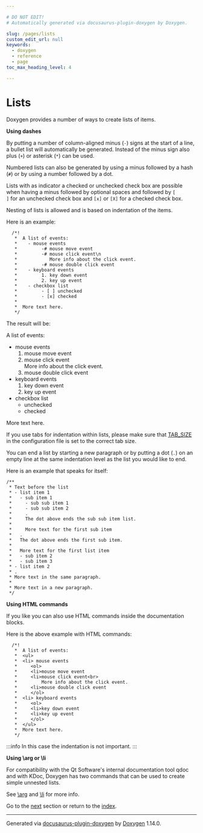 ```yaml
---

# DO NOT EDIT!
# Automatically generated via docusaurus-plugin-doxygen by Doxygen.

slug: /pages/lists
custom_edit_url: null
keywords:
  - doxygen
  - reference
  - page
toc_max_heading_level: 4

---
```


<div class="doxyPage">

# Lists




Doxygen provides a number of ways to create lists of items.

<b>Using dashes</b>

By putting a number of column-aligned minus (<code>-</code>) signs at the start of a line, a bullet list will automatically be generated. Instead of the minus sign also plus (<code>+</code>) or asterisk (<code>\*</code>) can be used.

Numbered lists can also be generated by using a minus followed by a hash (<code>#</code>) or by using a number followed by a dot.

Lists with as indicator a checked or unchecked check box are possible when having a minus followed by optional spaces and followed by <code>\[ \]</code> for an unchecked check box and <code>\[x\]</code> or <code>\[X\]</code> for a checked check box.

Nesting of lists is allowed and is based on indentation of the items.

Here is an example:


<pre><code>  /*! 
   *  A list of events:
   *    - mouse events
   *         -# mouse move event
   *         -# mouse click event\n
   *            More info about the click event.
   *         -# mouse double click event
   *    - keyboard events
   *         1. key down event
   *         2. key up event
   *    - checkbox list
   *         - [ ] unchecked
   *         - [x] checked
   *
   *  More text here.
   */
</code></pre>


The result will be:

A list of events:

<ul class="doxyList ">
<li>mouse events

<ol class="doxyList" type="1">
<li>mouse move event</li>
<li>mouse click event
<br/>
 More info about the click event.</li>
<li>mouse double click event</li>
</ol></li>
<li>keyboard events

<ol class="doxyList" type="1">
<li>key down event</li>
<li>key up event</li>
</ol></li>
<li>checkbox list

<ul class="doxyList  check">
<li class="unchecked">unchecked</li>
</ul>

<ul class="doxyList  check">
<li class="checked">checked</li>
</ul></li>
</ul>

More text here.

If you use tabs for indentation within lists, please make sure that <a href="/web-doxygen/docs/pages/config/#cfg_tab_size">TAB\_SIZE</a> in the configuration file is set to the correct tab size.

You can end a list by starting a new paragraph or by putting a dot (<code>.</code>) on an empty line at the same indentation level as the list you would like to end.

Here is an example that speaks for itself:


<pre><code>/**
 * Text before the list
 * - list item 1
 *   - sub item 1
 *     - sub sub item 1
 *     - sub sub item 2
 *     . 
 *     The dot above ends the sub sub item list.
 *
 *     More text for the first sub item
 *   .
 *   The dot above ends the first sub item.
 *
 *   More text for the first list item
 *   - sub item 2
 *   - sub item 3
 * - list item 2
 * .
 * More text in the same paragraph.
 *
 * More text in a new paragraph.
 */
</code></pre>


<b>Using HTML commands</b>

If you like you can also use HTML commands inside the documentation blocks.

Here is the above example with HTML commands:


<pre><code>  /*! 
   *  A list of events:
   *  &lt;ul&gt;
   *  &lt;li&gt; mouse events
   *     &lt;ol&gt;
   *     &lt;li&gt;mouse move event
   *     &lt;li&gt;mouse click event&lt;br&gt;
   *         More info about the click event.
   *     &lt;li&gt;mouse double click event
   *     &lt;/ol&gt;
   *  &lt;li&gt; keyboard events
   *     &lt;ol&gt;     
   *     &lt;li&gt;key down event
   *     &lt;li&gt;key up event
   *     &lt;/ol&gt;
   *  &lt;/ul&gt;
   *  More text here.
   */
</code></pre>


:::info
In this case the indentation is not important.
:::


<b>Using \\arg or \\li</b>

For compatibility with the Qt Software's internal documentation tool qdoc and with KDoc, Doxygen has two commands that can be used to create simple unnested lists.

See <a href="/web-doxygen/docs/pages/commands/#cmdarg">\\arg</a> and <a href="/web-doxygen/docs/pages/commands/#cmdli">\\li</a> for more info.
 
Go to the <a href="/docs/pages/grouping/">next</a> section or return to the
 <a href="/docs/">index</a>.


<hr/>

<p class="doxyGeneratedBy">Generated via <a href="https://github.com/xpack/docusaurus-plugin-doxygen">docusaurus-plugin-doxygen</a> by <a href="https://www.doxygen.nl">Doxygen</a> 1.14.0.</p>

</div>
